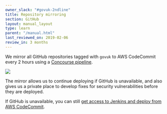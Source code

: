 ```yaml
---
owner_slack: "#govuk-2ndline"
title: Repository mirroring
section: GitHub
layout: manual_layout
type: learn
parent: "/manual.html"
last_reviewed_on: 2019-02-06
review_in: 3 months
---
```


We mirror all GitHub repositories tagged with `govuk` to AWS CodeCommit every 2 hours using a [Concourse pipeline](concourse.html).

![](/manual/images/concourse-mirror-repos-pipeline.png)

The mirror allows us to continue deploying if GitHub is unavailable, and also gives us a private place to develop fixes for security vulnerabilities before they are deployed.

If GitHub is unavailable, you can still [get access to Jenkins and deploy from AWS CodeCommit](github-unavailable.html).

